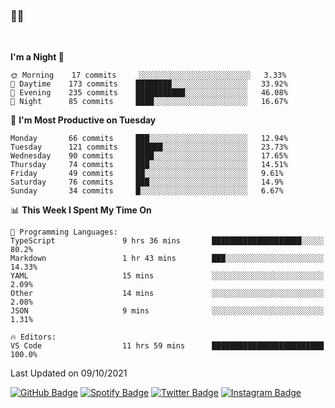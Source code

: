 ### 🤙🍺

<!-- <a href="https://github-readme-stats.vercel.app/api?username=hzak2xx&count_private=true&show_icons=true&theme=dracula">
  <img align="center" src="https://github-readme-stats.vercel.app/api?username=hzak2xx&count_private=true&show_icons=true&theme=dracula" />
</a>
</br> -->
</br>

<!--START_SECTION:waka-->
**I'm a Night 🦉** 

```text
🌞 Morning    17 commits     ░░░░░░░░░░░░░░░░░░░░░░░░░   3.33% 
🌆 Daytime    173 commits    ████████░░░░░░░░░░░░░░░░░   33.92% 
🌃 Evening    235 commits    ███████████░░░░░░░░░░░░░░   46.08% 
🌙 Night      85 commits     ████░░░░░░░░░░░░░░░░░░░░░   16.67%

```
📅 **I'm Most Productive on Tuesday** 

```text
Monday       66 commits     ███░░░░░░░░░░░░░░░░░░░░░░   12.94% 
Tuesday      121 commits    ██████░░░░░░░░░░░░░░░░░░░   23.73% 
Wednesday    90 commits     ████░░░░░░░░░░░░░░░░░░░░░   17.65% 
Thursday     74 commits     ███░░░░░░░░░░░░░░░░░░░░░░   14.51% 
Friday       49 commits     ██░░░░░░░░░░░░░░░░░░░░░░░   9.61% 
Saturday     76 commits     ███░░░░░░░░░░░░░░░░░░░░░░   14.9% 
Sunday       34 commits     █░░░░░░░░░░░░░░░░░░░░░░░░   6.67%

```


📊 **This Week I Spent My Time On** 

```text
💬 Programming Languages: 
TypeScript               9 hrs 36 mins       ████████████████████░░░░░   80.2% 
Markdown                 1 hr 43 mins        ███░░░░░░░░░░░░░░░░░░░░░░   14.33% 
YAML                     15 mins             ░░░░░░░░░░░░░░░░░░░░░░░░░   2.09% 
Other                    14 mins             ░░░░░░░░░░░░░░░░░░░░░░░░░   2.08% 
JSON                     9 mins              ░░░░░░░░░░░░░░░░░░░░░░░░░   1.31%

🔥 Editors: 
VS Code                  11 hrs 59 mins      █████████████████████████   100.0%

```


 Last Updated on 09/10/2021
<!--END_SECTION:waka-->

[![GitHub Badge](https://img.shields.io/badge/GitHub-100000?style=for-the-badge&logo=github&logoColor=white)](https://github.com/hzak2xx)
[![Spotify Badge](https://img.shields.io/badge/Spotify-1ED760?&style=for-the-badge&logo=spotify&logoColor=white)](https://open.spotify.com/user/uf90s6sbbh75a1mt44clkhkvf)
[![Twitter Badge](https://img.shields.io/badge/Twitter-1DA1F2?style=for-the-badge&logo=twitter&logoColor=white)](https://twitter.com/hzak2xx)
[![Instagram Badge](https://img.shields.io/badge/Instagram-E4405F?style=for-the-badge&logo=instagram&logoColor=white)](https://www.instagram.com/hzak2xx/)
